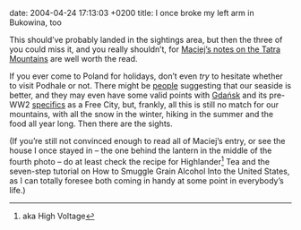 date: 2004-04-24 17:13:03 +0200
title: I once broke my left arm in Bukowina, too

This should’ve probably landed in the sightings area, but then the three of you could miss it, and you really shouldn’t, for [Maciej’s notes on the Tatra Mountains](http://www.idlewords.com/2004/04/bukowina_tatrza_ska.htm '‘górale’ rhymes with ‘Podhale’, y’see') are well worth the read.

If you ever come to Poland for holidays, don’t even _try_ to hesitate whether to visit Podhale or not. There might be [people](http://thoughtscriber.net/ 'I’m doing my best to straighten this up') suggesting that our seaside is better, and they may even have some valid points with [Gdańsk](http://en.gdansk.gda.pl/ 'the city’s official site') and its pre-WW2 [specifics](http://sabaoth.infoserve.pl/danzig-online/coins/coinse.html 'I’m a sucker for these things') as a Free City, but, frankly, all this is still no match for our mountains, with all the snow in the winter, hiking in the summer and the food all year long. Then there are the sights.

(If you’re still not convinced enough to read all of Maciej’s entry, or see the house I once stayed in – the one behind the lantern in the middle of the fourth photo – do at least check the recipe for Highlander[^1] Tea and the seven-step tutorial on How to Smuggle Grain Alcohol Into the United States, as I can totally foresee both coming in handy at some point in everybody’s life.)

[^1]: aka High Voltage
